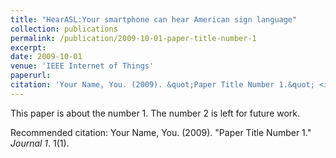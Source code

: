 ```yaml
---
title: "HearASL:Your smartphone can hear American sign language"
collection: publications
permalink: /publication/2009-10-01-paper-title-number-1
excerpt: 
date: 2009-10-01
venue: 'IEEE Internet of Things'
paperurl: 
citation: 'Your Name, You. (2009). &quot;Paper Title Number 1.&quot; <i>Journal 1</i>. 1(1).'
---
```

This paper is about the number 1. The number 2 is left for future work.

Recommended citation: Your Name, You. (2009). "Paper Title Number 1." <i>Journal 1</i>. 1(1).
